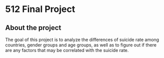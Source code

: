 # 512 Final Project

## About the project

The goal of this project is to analyze the differences of suicide rate among countries, gender groups and age groups, as well as to figure out if there are any factors that may be correlated with the suicide rate.

